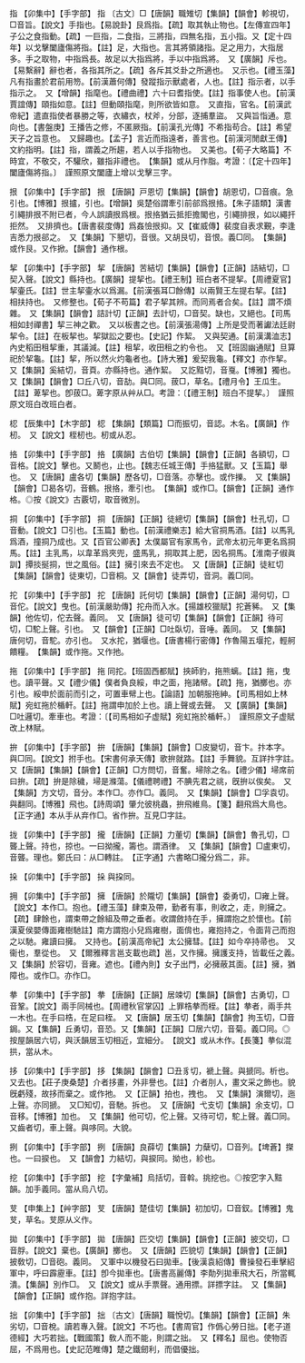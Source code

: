 <!-- { "loadSidebar": true } -->
指	【卯集中】【手字部】	指	〔古文〕□【唐韻】職雉切【集韻】【韻會】軫視切，□音旨。【說文】手指也。【易說卦】艮爲指。【疏】取其執止物也。【左傳宣四年】子公之食指動。【疏】一巨指，二食指，三將指，四無名指，五小指。又【定十四年】以戈擊闔廬傷將指。【註】足，大指也。言其將領諸指。足之用力，大指居多。手之取物，中指爲長。故足以大指爲將，手以中指爲將。　又【廣韻】斥也。【易繫辭】辭也者，各指其所之。【疏】各斥其爻卦之所適也。　又示也。【禮玉藻】凡有指畫於君前用笏。【前漢蕭何傳】發蹤指示獸處者，人也。【註】指示者，以手指示之。　又【增韻】指麾也。【禮曲禮】六十曰耆指使。【註】指事使人也。【前漢賈誼傳】頤指如意。【註】但動頤指麾，則所欲皆如意。　又直指，官名。【前漢武帝紀】遣直指使者暴勝之等，衣繡衣，杖斧，分部，逐捕羣盜。　又與旨恉通。意向也。【書盤庚】王播告之修，不匿厥指。【前漢孔光傳】不希指苟合。【註】希望天子之旨意也。　又歸趣也。【孟子】言近而指遠者，善言也。【前漢河閒獻王傳】文約指明。【註】指，謂義之所趨，若人以手指物也。　又美也。【荀子大略篇】不時宜，不敬交，不驩欣，雖指非禮也。　【集韻】或从月作脂。考證：〔【定十四年】闔廬傷將指。〕　謹照原文闔廬上增以戈擊三字。 

拫	【卯集中】【手字部】	拫	【唐韻】戸恩切【集韻】【韻會】胡恩切，□音痕。急引也。【博雅】拫攎，引也。【增韻】吳楚俗謂牽引前郤爲拫挌。【朱子語類】漢書引繩排拫不附已者，今人誤讀拫爲根。拫挌猶云抵拒擔閣也，引繩排拫，如以繩扞拒然。　又排擠也。【唐書裴度傳】爲姦憸拫抑。又【崔威傳】裴度自表求覲，李逢吉悉力拫郤之。　又【集韻】下懇切，音很。又胡艮切，音恨。義□同。　【集韻】或作艮。又作掀。【韻會】通作根。

挈	【卯集中】【手字部】	挈	【唐韻】苦結切【集韻】【韻會】【正韻】詰結切，□契入聲。【說文】縣持也。【廣韻】提挈也。【禮王制】班白者不提挈。【周禮夏官】挈壷氏。【註】世主挈壷水以爲漏。【前漢張耳□餘傳】以兩賢王左提右挈。【註】相扶持也。　又修整也。【荀子不苟篇】君子挈其辨。而同焉者合矣。【註】謂不煩雜。　又【集韻】【韻會】詰計切【正韻】去計切，□音契。缺也，又絕也。【司馬相如封禪書】挈三神之歡。　又以板書之也。【前漢張湯傳】上所是受而著讞法廷尉挈令。【註】在板挈也。挈獄訟之要也。【史記】作絜。　又與契通。【前漢溝洫志】內史稻田租挈重，其議減。【註】租挈，收田租之約令也。　又【班固幽通賦】旦算祀於挈龜。【註】挈，所以然火灼龜者也。【詩大雅】爰契我龜。【釋文】亦作挈。　又【集韻】奚結切，音頁。亦縣持也。通作絜。　又訖黠切，音戛。【博雅】獨也。　又【集韻】【韻會】□丘八切，音劼。與□同。菝□，草名。【禮月令】王瓜生。【註】萆挈也。卽菝□。萆字原从艸从□。考證：〔【禮王制】班白不提挈。〕　謹照原文班白改班白者。 

梕	【辰集中】【木字部】	梕	【集韻】【類篇】□而振切，音認。木名。【廣韻】作杒。　又【說文】桎杒也。杒或从忍。

挌	【卯集中】【手字部】	挌	【廣韻】古伯切【集韻】【韻會】【正韻】各額切，□音格。【說文】擊也。又鬭也，止也。【魏志任城王傳】手挌猛獸。又【玉篇】舉也。　又【唐韻】盧各切【集韻】歷各切，□音落。亦擊也。或作擽。　又【集韻】【韻會】□曷各切，音鶴。拫挌，牽引也。　【集韻】或作□。【韻會】【正韻】通作格。◎按《說文》古覈切，取音微別。

挏	【卯集中】【手字部】	挏	【唐韻】【正韻】徒總切【集韻】【韻會】杜孔切，□音動。【說文】□引也。【玉篇】動也。【前漢禮樂志】給大官挏馬酒。【註】以馬乳爲酒，撞挏乃成也。又【百官公卿表】太僕屬官有家馬令，武帝太初元年更名爲挏馬。【註】主乳馬，以韋革爲夾兜，盛馬乳，挏取其上肥，因名挏馬。【淮南子俶眞訓】撢掞挻挏，世之風俗。【註】擁引來去不定也。　又【唐韻】【正韻】徒紅切【集韻】【韻會】徒東切，□音桐。又【韻會】徒弄切，音洞。義□同。

拕	【卯集中】【手字部】	拕	【唐韻】託何切【集韻】【韻會】【正韻】湯何切，□音佗。【說文】曳也。【前漢嚴助傳】拕舟而入水。【揚雄校獵賦】拕蒼豨。　又【集韻】他佐切，佗去聲。義同。　又【唐韻】徒可切【集韻】【韻會】【正韻】待可切，□駝上聲。引也。　又【韻會】【正韻】□吐臥切，音唾。義同。　又【集韻】唐何切，音駝。亦引也。　又水拕，猶堰也。【唐書楊行密傳】作魯陽五堰拕，輕舸饋糧。　【集韻】或作拖。又作扡。

拖	【卯集中】【手字部】	拖	同拕。【班固西都賦】挾師豹，拖熊螭。【註】拖，曳也。讀平聲。又【禮少儀】僕者負良綏，申之面，拖諸幦。【疏】拖，猶擲也。亦引也。綏申於面前而引之，可置車幦上也。【論語】加朝服拖紳。【司馬相如上林賦】宛虹拖於楯軒。【註】拖謂申加於上也。讀上聲或去聲。　又【廣韻】【集韻】□吐邏切。牽車也。考證：〔【司馬相如子虚賦】宛虹拖於楯軒。〕　謹照原文子虚賦改上林賦。 

拚	【卯集中】【手字部】	拚	【唐韻】【集韻】【韻會】□皮變切，音卞。抃本字。與□同。【說文】拊手也。【宋書何承天傳】歌拚就路。【註】手舞貌。互詳抃字註。　又【唐韻】【集韻】【韻會】【正韻】□方問切，音奮。埽除之名。【禮少儀】埽席前曰拚。【疏】拚是除穢，埽是滌蕩。【儀禮聘禮】不腆先君之祧，旣拚以俟矣。　又【集韻】方文切，音分。本作□。亦作□。義同。　又【集韻】【韻會】□孚袁切。與翻同。【博雅】飛也。【詩周頌】肇允彼桃蟲，拚飛維鳥。【箋】翻飛爲大鳥也。　【正字通】本从手从弃作□。省作拚。互見□字註。

拢	【卯集中】【手字部】	攏	【唐韻】【正韻】力董切【集韻】【韻會】魯孔切，□聾上聲。持也，掠也。一曰拗攏，籌也。謂酒律。　又【集韻】【韻會】□盧東切，音聾。理也。鄭氏曰：从□轉註。　【正字通】六書略□攏分爲二，非。

挆	【卯集中】【手字部】	挆	與挅同。

拥	【卯集中】【手字部】	擁	【唐韻】於隴切【集韻】【韻會】委勇切，□雍上聲。【說文】本作□。抱也。【禮玉藻】肆束及帶，勤者有事，則收之，走，則擁之。【疏】肆餘也，謂束帶之餘組及帶之垂者。收謂斂持在手，擁謂抱之於懷也。【前漢夏侯嬰傳面雍樹馳註】南方謂抱小兒爲雍樹，面偝也，雍抱持之，令面背己而抱之以馳。雍讀曰擁。　又持也。【前漢高帝紀】太公擁彗。【註】如今卒持帚也。　又衞也，羣從也。　又【爾雅釋言邕支載也疏】邕，又作擁。擁護支持，皆載任之義。　又【集韻】於容切，音雍。遮也。【禮內則】女子出門，必擁蔽其面。【註】擁，猶障也。或作□。亦作□。

拲	【卯集中】【手字部】	拲	【唐韻】【正韻】居竦切【集韻】【韻會】古勇切，□音鞏。【說文】兩手同械也。【周禮秋官掌囚】上罪梏拲而桎。【註】拲者，兩手共一木也。在手曰梏，在足曰桎。　又【唐韻】居玉切【集韻】【韻會】拘玉切，□音鋦。又【集韻】丘勇切，音恐。又【集韻】【正韻】□居六切，音菊。義□同。◎按屋韻居六切，與沃韻居玉切相近，宜細分。　【說文】或从木作。【長箋】拲似混拱，當从木。

拸	【卯集中】【手字部】	拸	【集韻】【韻會】□丑豸切，褫上聲。與搋同。析也。　又去也。【莊子庚桑楚】介者拸畫，外非譽也。【註】介者刖人，畫文采之飾也。貌旣虧殘，故拸而棄之。或作扡。　又【正韻】拍也，拽也。　又【集韻】演爾切，迤上聲。亦同搋。　又□知切，音馳。拆也。　又【唐韻】弋支切【集韻】余支切，□音移。【博雅】加也。　又【集韻】他可切，佗上聲。又待可切，駝上聲。義□同。　又齒者切，車上聲。與哆同。大貌。

挒	【卯集中】【手字部】	挒	【唐韻】良薛切【集韻】力蘖切，□音列。【埤蒼】搩也。一曰捩也。　又【韻會】力結切，與捩同。拗也，紾也。

挖	【卯集中】【手字部】	挖	【字彙補】烏括切，音斡。挑挖也。◎按穵字入黠韻。加手義同。當从烏八切。

芆	【申集上】【艸字部】	芆	【唐韻】楚佳切【集韻】初加切，□音釵。【博雅】鬼芆，草名。芆原从义作。

拋	【卯集中】【手字部】	拋	【唐韻】匹交切【集韻】【韻會】【正韻】披交切，□音脬。【說文】棄也。【廣韻】擲也。　又【唐韻】匹貌切【集韻】【韻會】【正韻】披敎切，□音砲。義同。　又軍中以機發石曰拋車。【後漢袁紹傳】曹操發石車擊紹軍中，呼曰霹靂車。【註】卽今拋車也。【唐書高麗傳】李勣列拋車飛大石，所當輒潰。【集韻】別作□。　又【說文】或从手票聲。通用摽。詳摽字註。　又【集韻】【韻會】【正韻】或作抱。詳抱字註。

拙	【卯集中】【手字部】	拙	〔古文〕【唐韻】職悅切。【集韻】【韻會】【正韻】朱劣切，□音梲。讀若專入聲。【說文】不巧也。【書周官】作僞心勞日拙。【老子道德經】大巧若拙。【戰國策】敎人而不能，則謂之拙。　又【釋名】屈也。使物否屈，不爲用也。【史記范睢傳】楚之鐵劒利，而倡優拙。

